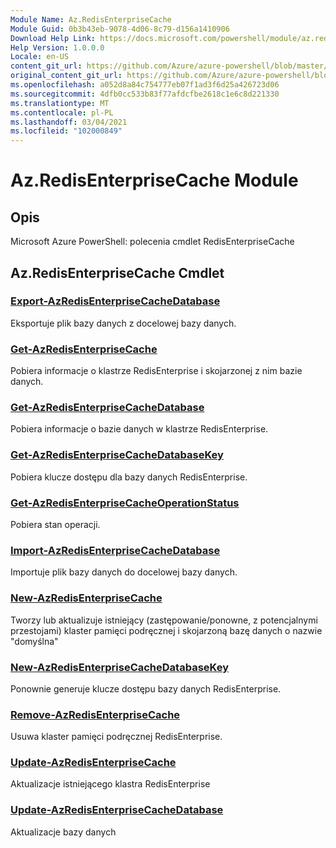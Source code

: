 ```yaml
---
Module Name: Az.RedisEnterpriseCache
Module Guid: 0b3b43eb-9078-4d06-8c79-d156a1410906
Download Help Link: https://docs.microsoft.com/powershell/module/az.redisenterprisecache
Help Version: 1.0.0.0
Locale: en-US
content_git_url: https://github.com/Azure/azure-powershell/blob/master/src/RedisEnterpriseCache/help/Az.RedisEnterpriseCache.md
original_content_git_url: https://github.com/Azure/azure-powershell/blob/master/src/RedisEnterpriseCache/help/Az.RedisEnterpriseCache.md
ms.openlocfilehash: a052d8a84c754777eb07f1ad3f6d25a426723d06
ms.sourcegitcommit: 4dfb0cc533b83f77afdcfbe2618c1e6c8d221330
ms.translationtype: MT
ms.contentlocale: pl-PL
ms.lasthandoff: 03/04/2021
ms.locfileid: "102000849"
---
```

# Az.RedisEnterpriseCache Module
## Opis
Microsoft Azure PowerShell: polecenia cmdlet RedisEnterpriseCache

## Az.RedisEnterpriseCache Cmdlet
### [Export-AzRedisEnterpriseCacheDatabase](Export-AzRedisEnterpriseCacheDatabase.md)
Eksportuje plik bazy danych z docelowej bazy danych.

### [Get-AzRedisEnterpriseCache](Get-AzRedisEnterpriseCache.md)
Pobiera informacje o klastrze RedisEnterprise i skojarzonej z nim bazie danych.

### [Get-AzRedisEnterpriseCacheDatabase](Get-AzRedisEnterpriseCacheDatabase.md)
Pobiera informacje o bazie danych w klastrze RedisEnterprise.

### [Get-AzRedisEnterpriseCacheDatabaseKey](Get-AzRedisEnterpriseCacheDatabaseKey.md)
Pobiera klucze dostępu dla bazy danych RedisEnterprise.

### [Get-AzRedisEnterpriseCacheOperationStatus](Get-AzRedisEnterpriseCacheOperationStatus.md)
Pobiera stan operacji.

### [Import-AzRedisEnterpriseCacheDatabase](Import-AzRedisEnterpriseCacheDatabase.md)
Importuje plik bazy danych do docelowej bazy danych.

### [New-AzRedisEnterpriseCache](New-AzRedisEnterpriseCache.md)
Tworzy lub aktualizuje istniejący (zastępowanie/ponowne, z potencjalnymi przestojami) klaster pamięci podręcznej i skojarzoną bazę danych o nazwie "domyślna"

### [New-AzRedisEnterpriseCacheDatabaseKey](New-AzRedisEnterpriseCacheDatabaseKey.md)
Ponownie generuje klucze dostępu bazy danych RedisEnterprise.

### [Remove-AzRedisEnterpriseCache](Remove-AzRedisEnterpriseCache.md)
Usuwa klaster pamięci podręcznej RedisEnterprise.

### [Update-AzRedisEnterpriseCache](Update-AzRedisEnterpriseCache.md)
Aktualizacje istniejącego klastra RedisEnterprise

### [Update-AzRedisEnterpriseCacheDatabase](Update-AzRedisEnterpriseCacheDatabase.md)
Aktualizacje bazy danych

